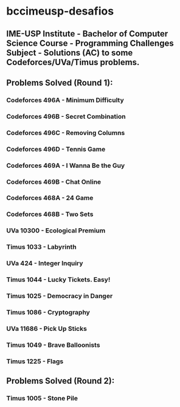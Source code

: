 # bccimeusp-desafios
## IME-USP Institute - Bachelor of Computer Science Course - Programming Challenges Subject - Solutions (AC) to some Codeforces/UVa/Timus problems.

## Problems Solved (Round 1):
### Codeforces 496A - Minimum Difficulty
### Codeforces 496B - Secret Combination
### Codeforces 496C - Removing Columns
### Codeforces 496D - Tennis Game
### Codeforces 469A - I Wanna Be the Guy
### Codeforces 469B - Chat Online
### Codeforces 468A - 24 Game
### Codeforces 468B - Two Sets
### UVa 10300 - Ecological Premium
### Timus 1033 - Labyrinth
### UVa 424 - Integer Inquiry
### Timus 1044 - Lucky Tickets. Easy!
### Timus 1025 - Democracy in Danger
### Timus 1086 - Cryptography
### UVa 11686 - Pick Up Sticks
### Timus 1049 - Brave Balloonists
### Timus 1225 - Flags

## Problems Solved (Round 2):
### Timus 1005 - Stone Pile

